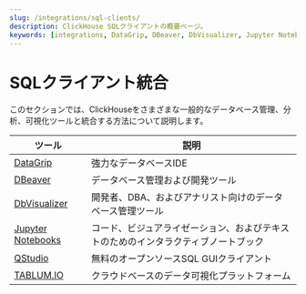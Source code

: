 ```yaml
---
slug: /integrations/sql-clients/
description: ClickHouse SQLクライアントの概要ページ。
keywords: [integrations, DataGrip, DBeaver, DbVisualizer, Jupyter Notebooks, QStudio,TABLUM.IO]
---
```



# SQLクライアント統合

このセクションでは、ClickHouseをさまざまな一般的なデータベース管理、分析、可視化ツールと統合する方法について説明します。

| ツール                                                | 説明                                                        |
|-----------------------------------------------------|-------------------------------------------------------------|
| [DataGrip](/integrations/datagrip)          | 強力なデータベースIDE                                       |
| [DBeaver](/integrations/dbeaver)            | データベース管理および開発ツール                           |
| [DbVisualizer](/integrations/dbvisualizer)  | 開発者、DBA、およびアナリスト向けのデータベース管理ツール  |
| [Jupyter Notebooks](/integrations/jupysql)  | コード、ビジュアライゼーション、およびテキストのためのインタラクティブノートブック |
| [QStudio](/integrations/qstudio)            | 無料のオープンソースSQL GUIクライアント                   |
| [TABLUM.IO](/integrations/tablumio)         | クラウドベースのデータ可視化プラットフォーム               |
